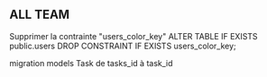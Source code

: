 ## ALL TEAM

Supprimer la contrainte "users_color_key"
ALTER TABLE IF EXISTS public.users DROP CONSTRAINT IF EXISTS users_color_key;

migration models Task de tasks_id à task_id